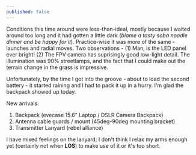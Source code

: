 ```yaml
---
published: false
---
```


Conditions this time around were less-than-ideal, mostly because I waited around too long and it had gotten a little dark (*blame a tasty soba noodle dinner and be happy for it*). Practice-wise it was more of the same - launches and radial moves. Two observations - (1) Man, is the LED panel ever bright! (2) The FPV camera has suprisingly good low-light detail. The illumination was 90% streetlamps, and the fact that I could make out the terrain change in the grass is impressive.

Unfortunately, by the time I got into the groove - about to load the second battery - it started raining and I had to pack it up in a hurry. I'm glad the backpack showed up today.

New arrivals:

1. Backpack (evecase 15.6" Laptop / DSLR Camera Backpack)
2. Antenna cable guards / mount (45deg-90deg mounting bracket)
3. Transmitter Lanyard (rebel alliance)

I have mixed feelings on the lanyard; I don't think I relax my arms enough yet (certainly not when **LOS**) to make use of it or it's too short.